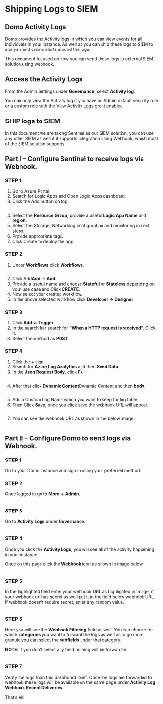 # Shipping Logs to SIEM

## Domo Activity Logs 

Domo provides the Activity logs in which you can view events for all individuals in your instance. As well as you can ship these logs to SIEM to analysis and create alerts around the logs. 

This document focused on how you can send these logs to external SIEM solution using webhook. 

## Access the Activity Logs 

From the Admin Settings under **Governance**, select  **Activity log**. 

You can only view the Activity log if you have an Admin default security role or a custom role with the View Activity Logs grant enabled. 

## SHIP logs to SIEM 

In this document we are taking Sentinel as our SIEM solution, you can use any other SIEM as well if it supports integration using Webhook, which most of the SIEM solution supports. 

## Part I – Configure Sentinel to receive logs via Webhook. 

### STEP 1 

1. Go to Azure Portal. 
2. Search for Logic Apps and Open Logic Apps dashboard. 
3. Click the Add button on top.
<img class="size-full wp-image-3271 aligncenter" src="../../assets/images/siem1.png" alt=""  />

4. Select the **Resource Group**, provide a useful **Logic App Name** and **region**. 
5. Select the Storage, Networking configuration and monitoring in next steps. 
6. Provide appropriate tags. 
7. Click Create to deploy the app. 

### STEP 2

1. Under **Workflows** click **Workflows**.
<img class="size-full wp-image-3271 aligncenter" src="../../assets/images/siem2.png" alt=""  />

2. Click Add**Add** -> **Add**. 
3. Provide a useful name and choose **Stateful** or **Stateless** depending on your use case and Click **CREATE**.
4. Now select your created workflow. 
5. In the above selected workflow click **Developer -> Designer**. 

### STEP 3

1. Click **Add-a-Trigger**. 
2. In the search bar search for **“When a HTTP request is received”**. Click it. 
3. Select the method as **POST**

### STEP 4
1. Click the + sign. 
2. Search for **Azure Log Analytics** and then **Send Data**. 
3. In the **Json Request Body**, click **Fx**
<img class="size-full wp-image-3271 aligncenter" src="../../assets/images/siem3.png" alt=""  />

4. After that click **Dynamic Content**Dynamic Content and then **body**.
<img class="size-full wp-image-3271 aligncenter" src="../../assets/images/siem4.png" alt=""  />

5. Add a Custom Log Name which you want to keep for log table
6. Then Click **Save**, once you click save the webhook URL will appear.
<img class="size-full wp-image-3271 aligncenter" src="../../assets/images/siem5.png" alt=""  />

7. You can see the webhook URL as shown in the below image.
<img class="size-full wp-image-3271 aligncenter" src="../../assets/images/siem6.png" alt=""  />

## Part II – Configure Domo to send logs via Webhook. 

### STEP 1

Go to your Domo instance and sign in using your preferred method. 

### STEP 2

Once logged in go to **More -> Admin**. 

<img class="size-full wp-image-3271 aligncenter" src="../../assets/images/siem7.png" alt=""  />

### STEP 3

Go to **Activity Logs** under **Governance**. 

<img class="size-full wp-image-3271 aligncenter" src="../../assets/images/siem8.png" alt=""  />

### STEP 4

Once you click the **Activity Logs**, you will see all of the activity happening in your instance. 

Once on this page click the **Webhook** icon as shown in image below. 

<img class="size-full wp-image-3271 aligncenter" src="../../assets/images/siem9.png" alt=""  />

### STEP 5

In the highlighted field enter your webhook URL as highlighted in image, if your webhook url has secret as well put it in the field below webhook URL. If webhook doesn’t require secret, enter any random value. 

<img class="size-full wp-image-3271 aligncenter" src="../../assets/images/siem10.png" alt=""  />

### STEP 6

Here you will see the **Webhook Filtering** field as well. You can choose for which **categories** you want to forward the logs as well as to go more granule you can select the **subfields** under that category. 
 
**NOTE:** If you don’t select any field nothing will be forwarded. 

<img class="size-full wp-image-3271 aligncenter" src="../../assets/images/siem11.png" alt=""  />


### STEP 7

Verify the logs from this dashboard itself. Once the logs are forwarded to webhook these logs will be available on the same page under **Activity Log Webhook Recent Deliveries**. 

That’s All! 